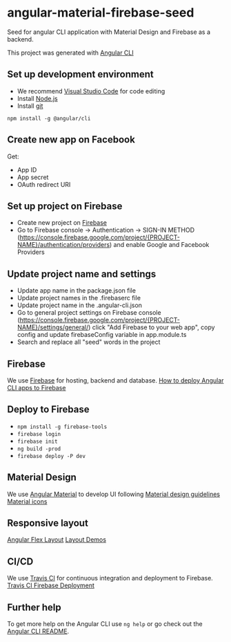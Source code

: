# angular-material-firebase-seed
Seed for angular CLI application with Material Design and Firebase as a backend.

This project was generated with [Angular CLI](https://github.com/angular/angular-cli)

## Set up development environment
* We recommend [Visual Studio Code](https://code.visualstudio.com/) for code editing
* Install [Node.js](https://nodejs.org/en/)
* Install [git](https://git-scm.com/)

`npm install -g @angular/cli`

## Create new app on Facebook
Get: 
* App ID
* App secret
* OAuth redirect URI

## Set up project on Firebase
* Create new project on [Firebase](https://console.firebase.google.com/)
* Go to Firebase console -> Authentication -> SIGN-IN METHOD (https://console.firebase.google.com/project/{PROJECT-NAME}/authentication/providers) and enable Google and Facebook Providers

## Update project name and settings
* Update app name in the package.json file
* Update project names in the .firebaserc file
* Update project name in the .angular-cli.json
* Go to general project settings on Firebase console
(https://console.firebase.google.com/project/{PROJECT-NAME}/settings/general/)
click "Add Firebase to your web app", copy config and update firebaseConfig variable in app.module.ts
* Search and replace all "seed" words in the project

## Firebase
We use [Firebase](https://firebase.google.com) for hosting, backend and database.
[How to deploy Angular CLI apps to Firebase](https://coryrylan.com/blog/deploy-angular-cli-apps-to-firebase)

## Deploy to Firebase
* `npm install -g firebase-tools`
* `firebase login`
* `firebase init`
* `ng build -prod`
* `firebase deploy -P dev`

## Material Design
We use [Angular Material](https://material.angular.io) to develop UI following [Material design guidelines](https://material.io/guidelines)
[Material icons](https://material.io/icons)

## Responsive layout
[Angular Flex Layout](https://github.com/angular/flex-layout)
[Layout Demos](https://tburleson-layouts-demos.firebaseapp.com/#/docs)

## CI/CD
We use [Travis CI](https://travis-ci.org) for continuous integration and deployment to Firebase.
[Travis CI Firebase Deployment](https://docs.travis-ci.com/user/deployment/firebase/)

## Further help
To get more help on the Angular CLI use `ng help` or go check out the [Angular CLI README](https://github.com/angular/angular-cli/blob/master/README.md).

